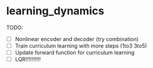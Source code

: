 # learning_dynamics

TODO:
- [ ] Nonlinear encoder and decoder (try combination)
- [ ] Train curriculum learning with more steps (1to3 3to5)
- [ ] Update forward function for curriculum learning
- [ ] LQR!!!!!!!!!!
